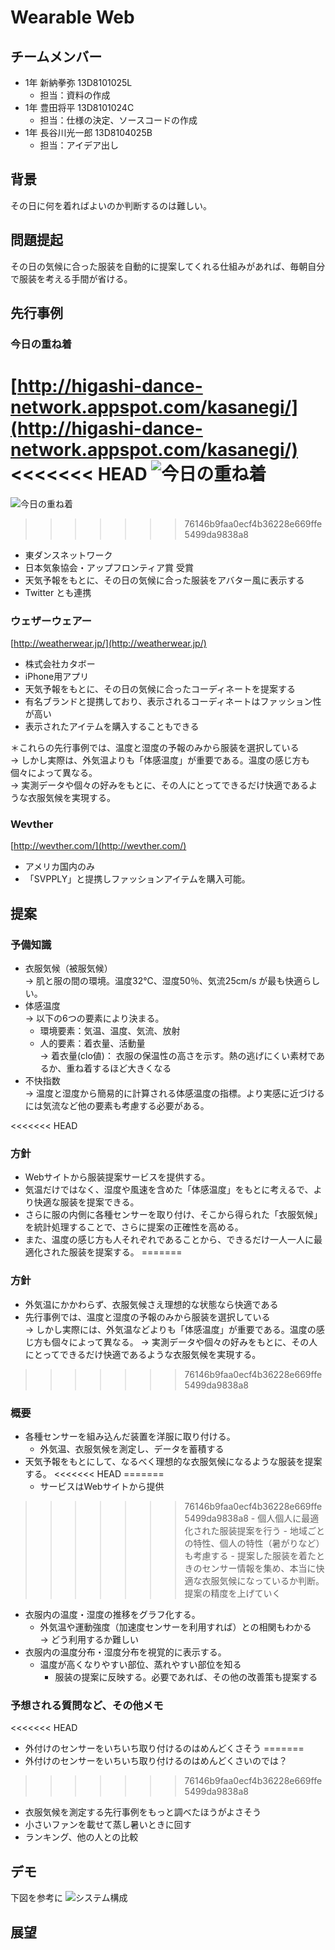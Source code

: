 Wearable Web
=============

## チームメンバー
- 1年 新納拳弥 13D8101025L
	- 担当：資料の作成
- 1年 豊田将平 13D8101024C
	- 担当：仕様の決定、ソースコードの作成
- 1年 長谷川光一郎 13D8104025B
	- 担当：アイデア出し


## 背景
その日に何を着ればよいのか判断するのは難しい。

## 問題提起
その日の気候に合った服装を自動的に提案してくれる仕組みがあれば、毎朝自分で服装を考える手間が省ける。


## 先行事例
### 今日の重ね着
[http://higashi-dance-network.appspot.com/kasanegi/](http://higashi-dance-network.appspot.com/kasanegi/)
<<<<<<< HEAD
![今日の重ね着](images/kyou_no_kasanegi.jpg)
=======
![今日の重ね着](kyou_no_kasanegi.jpg)
>>>>>>> 76146b9faa0ecf4b36228e669ffe5499da9838a8

- 東ダンスネットワーク
- 日本気象協会・アップフロンティア賞 受賞
- 天気予報をもとに、その日の気候に合った服装をアバター風に表示する
- Twitter とも連携


### ウェザーウェアー
[http://weatherwear.jp/](http://weatherwear.jp/)

- 株式会社カタボー
- iPhone用アプリ
- 天気予報をもとに、その日の気候に合ったコーディネートを提案する
- 有名ブランドと提携しており、表示されるコーディネートはファッション性が高い
- 表示されたアイテムを購入することもできる

＊これらの先行事例では、温度と湿度の予報のみから服装を選択している  
→ しかし実際は、外気温よりも「体感温度」が重要である。温度の感じ方も個々によって異なる。   
→ 実測データや個々の好みをもとに、その人にとってできるだけ快適であるような衣服気候を実現する。

### Wevther
[http://wevther.com/](http://wevther.com/)

- アメリカ国内のみ
- 「SVPPLY」と提携しファッションアイテムを購入可能。

## 提案

### 予備知識
- 衣服気候（被服気候）  
→ 肌と服の間の環境。温度32℃、湿度50％、気流25cm/s が最も快適らしい。
- 体感温度  
→ 以下の6つの要素により決まる。
	- 環境要素：気温、温度、気流、放射
	- 人的要素：着衣量、活動量  
	→ 着衣量(clo値)： 衣服の保温性の高さを示す。熱の逃げにくい素材であるか、重ね着するほど大きくなる  
- 不快指数  
→ 温度と湿度から簡易的に計算される体感温度の指標。より実感に近づけるには気流など他の要素も考慮する必要がある。

<<<<<<< HEAD
### 方針
- Webサイトから服装提案サービスを提供する。
- 気温だけではなく、湿度や風速を含めた「体感温度」をもとに考えるで、より快適な服装を提案できる。
- さらに服の内側に各種センサーを取り付け、そこから得られた「衣服気候」を統計処理することで、さらに提案の正確性を高める。
- また、温度の感じ方も人それぞれであることから、できるだけ一人一人に最適化された服装を提案する。
=======

### 方針
- 外気温にかかわらず、衣服気候さえ理想的な状態なら快適である
- 先行事例では、温度と湿度の予報のみから服装を選択している  
→ しかし実際には、外気温などよりも「体感温度」が重要である。温度の感じ方も個々によって異なる。 
→ 実測データや個々の好みをもとに、その人にとってできるだけ快適であるような衣服気候を実現する。

>>>>>>> 76146b9faa0ecf4b36228e669ffe5499da9838a8

### 概要

- 各種センサーを組み込んだ装置を洋服に取り付ける。
	- 外気温、衣服気候を測定し、データを蓄積する
- 天気予報をもとにして、なるべく理想的な衣服気候になるような服装を提案する。
<<<<<<< HEAD
=======
	- サービスはWebサイトから提供
>>>>>>> 76146b9faa0ecf4b36228e669ffe5499da9838a8
	- 個人個人に最適化された服装提案を行う
		- 地域ごとの特性、個人の特性（暑がりなど）も考慮する
		- 提案した服装を着たときのセンサー情報を集め、本当に快適な衣服気候になっているか判断。提案の精度を上げていく
- 衣服内の温度・湿度の推移をグラフ化する。
	- 外気温や運動強度（加速度センサーを利用すれば）との相関もわかる  
→ どう利用するか難しい
- 衣服内の温度分布・湿度分布を視覚的に表示する。
	- 温度が高くなりやすい部位、蒸れやすい部位を知る
		- 服装の提案に反映する。必要であれば、その他の改善策も提案する


### 予想される質問など、その他メモ
<<<<<<< HEAD
- 外付けのセンサーをいちいち取り付けるのはめんどくさそう
=======
- 外付けのセンサーをいちいち取り付けるのはめんどくさいのでは？
>>>>>>> 76146b9faa0ecf4b36228e669ffe5499da9838a8
- 衣服気候を測定する先行事例をもっと調べたほうがよさそう
- 小さいファンを載せて蒸し暑いときに回す
- ランキング、他の人との比較




## デモ
下図を参考に
![システム構成](images/system.png)

## 展望


